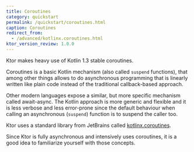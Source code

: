 ```yaml
---
title: Coroutines
category: quickstart
permalink: /quickstart/coroutines.html
caption: Coroutines
redirect_from:
  - /advanced/kotlinx.coroutines.html
ktor_version_review: 1.0.0
---
```


Ktor makes heavy use of Kotlin 1.3 stable coroutines.

Coroutines is a basic Kotlin mechanism (also called `suspend` functions), that among other things allows to do asynchronous programming that is linearly written like plain code
instead of the traditional callback-based approach.

Other modern languages expose a similar, but more specific mechanism called await-async. The Kotlin approach is more generic and flexible and it is less verbose and less error-prone
since the default behaviour when calling an asynchronous (`suspend`) function is to suspend the caller too.

Ktor uses a standard library from JetBrains called [kotlinx.coroutines](/kotlinx/coroutines.html).

Since Ktor is fully asynchronous and intensively uses coroutines, it is a good idea to familiarize yourself with those concepts.
